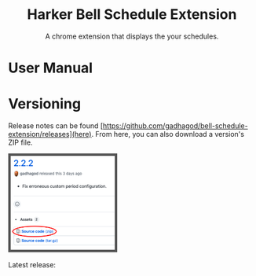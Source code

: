 <script>
    const markdownConverter = new showdown.Converter();
    const req = new XMLHttpRequest();
    req.onreadystatechange = function() {
        if(this.readyState === 4 && this.status === 200) {
            let latestRelease = JSON.parse(this.responseText);
            document.getElementById("release_notes").innerHTML += `<br> <blockquote><b><a href="${latestRelease.html_url}">${latestRelease.tag_name}</a></b><br>${markdownConverter.makeHtml(latestRelease.body)}</blockquote>`;
        }
    };
    req.open("GET", "https://api.github.com/repos/gadhagod/bell-schedule-extension/releases/latest", true);
    req.send();
</script>

<center>
    <h1><b>Harker Bell Schedule Extension</b></h1>
    A chrome extension that displays the your schedules.<br>
</center>

[](docs/features.md ':include')

# User Manual
[](docs/user-manual/installing-the-extension.md ':include')

[](docs/user-manual/custom-periods.md ':include')

[](docs/user-manual/other-schedules.md ':include')

[](docs/user-manual/schedule-variants.md ':include')

[](docs/user-manual/days-off.md ':include')

[](docs/user-manual/installing-a-new-version.md ':include')

# Versioning

Release notes can be found [https://github.com/gadhagod/bell-schedule-extension/releases](here). From here, you can also download a version's ZIP file.

<img src="docs/img/src-code.png" style="border: 5px solid #555" length="42%" width="42%">

<p id="release_notes">Latest release: </p>